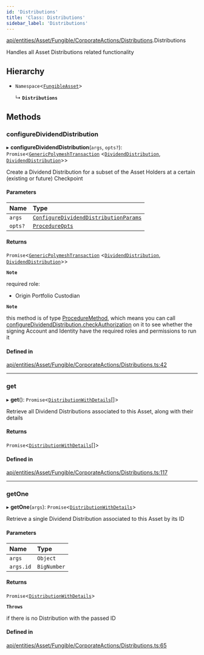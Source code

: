 ```yaml
---
id: 'Distributions'
title: 'Class: Distributions'
sidebar_label: 'Distributions'
---
```


[api/entities/Asset/Fungible/CorporateActions/Distributions](../../../../../../../modules/API/Entities/Asset/Fungible/CorporateActions/Distributions/Distributions.md).Distributions

Handles all Asset Distributions related functionality

## Hierarchy

- `Namespace`\<[`FungibleAsset`](../../FungibleAsset.md)\>

  ↳ **`Distributions`**

## Methods

### configureDividendDistribution

▸ **configureDividendDistribution**(`args`, `opts?`): `Promise`\<[`GenericPolymeshTransaction`](../../../../../../../modules/Types/Types.md#genericpolymeshtransaction) \<[`DividendDistribution`](../../../../DividendDistribution/DividendDistribution.md), [`DividendDistribution`](../../../../DividendDistribution/DividendDistribution.md)\>\>

Create a Dividend Distribution for a subset of the Asset Holders at a certain (existing or future) Checkpoint

#### Parameters

| Name    | Type                                                                                                                                                                     |
| :------ | :----------------------------------------------------------------------------------------------------------------------------------------------------------------------- |
| `args`  | [`ConfigureDividendDistributionParams`](../../../../../../../interfaces/API/Procedures/Types/ConfigureDividendDistributionParams/ConfigureDividendDistributionParams.md) |
| `opts?` | [`ProcedureOpts`](../../../../../../../interfaces/Types/ProcedureOpts/ProcedureOpts.md)                                                                                  |

#### Returns

`Promise`\<[`GenericPolymeshTransaction`](../../../../../../../modules/Types/Types.md#genericpolymeshtransaction) \<[`DividendDistribution`](../../../../DividendDistribution/DividendDistribution.md), [`DividendDistribution`](../../../../DividendDistribution/DividendDistribution.md)\>\>

**`Note`**

required role:

- Origin Portfolio Custodian

**`Note`**

this method is of type [ProcedureMethod](../../../../../../../interfaces/Types/ProcedureMethod/ProcedureMethod.md), which means you can call [configureDividendDistribution.checkAuthorization](../../../../../../../interfaces/Types/ProcedureMethod/ProcedureMethod.md#checkauthorization)
on it to see whether the signing Account and Identity have the required roles and permissions to run it

#### Defined in

[api/entities/Asset/Fungible/CorporateActions/Distributions.ts:42](https://github.com/PolymeshAssociation/polymesh-sdk/blob/968f8d70c/src/api/entities/Asset/Fungible/CorporateActions/Distributions.ts#L42)

---

### get

▸ **get**(): `Promise`\<[`DistributionWithDetails`](../../../../../../../interfaces/Types/DistributionWithDetails/DistributionWithDetails.md)[]\>

Retrieve all Dividend Distributions associated to this Asset, along with their details

#### Returns

`Promise`\<[`DistributionWithDetails`](../../../../../../../interfaces/Types/DistributionWithDetails/DistributionWithDetails.md)[]\>

#### Defined in

[api/entities/Asset/Fungible/CorporateActions/Distributions.ts:117](https://github.com/PolymeshAssociation/polymesh-sdk/blob/968f8d70c/src/api/entities/Asset/Fungible/CorporateActions/Distributions.ts#L117)

---

### getOne

▸ **getOne**(`args`): `Promise`\<[`DistributionWithDetails`](../../../../../../../interfaces/Types/DistributionWithDetails/DistributionWithDetails.md)\>

Retrieve a single Dividend Distribution associated to this Asset by its ID

#### Parameters

| Name      | Type        |
| :-------- | :---------- |
| `args`    | `Object`    |
| `args.id` | `BigNumber` |

#### Returns

`Promise`\<[`DistributionWithDetails`](../../../../../../../interfaces/Types/DistributionWithDetails/DistributionWithDetails.md)\>

**`Throws`**

if there is no Distribution with the passed ID

#### Defined in

[api/entities/Asset/Fungible/CorporateActions/Distributions.ts:65](https://github.com/PolymeshAssociation/polymesh-sdk/blob/968f8d70c/src/api/entities/Asset/Fungible/CorporateActions/Distributions.ts#L65)
